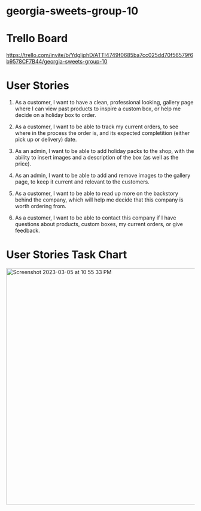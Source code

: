 # georgia-sweets-group-10

# Trello Board
https://trello.com/invite/b/YdgIjphD/ATTI4749f0685ba7cc025dd70f56579f6b9578CF7B44/georgia-sweets-group-10

# User Stories
1. As a customer, I want to have a clean, professional looking, gallery page where I can view past products to inspire a custom box, or help me decide on a holiday box to order.

2. As a customer, I want to be able to track my current orders, to see where in the process the order is, and its expected completition (either pick up or delivery) date.

3. As an admin, I want to be able to add holiday packs to the shop, with the ability to insert images and a description of the box (as well as the price).

4. As an admin, I want to be able to add and remove images to the gallery page, to keep it current and relevant to the customers.

5. As a customer, I want to be able to read up more on the backstory behind the company, which will help me decide that this company is worth ordering from.

6. As a customer, I want to be able to contact this company if I have questions about products, custom boxes, my current orders, or give feedback.

# User Stories Task Chart
<img width="631" alt="Screenshot 2023-03-05 at 10 55 33 PM" src="https://user-images.githubusercontent.com/93365258/223022600-dd7a5c03-cbd8-4c23-acae-b3af2bd68474.png">
